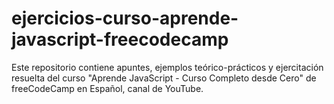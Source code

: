 # ejercicios-curso-aprende-javascript-freecodecamp
Este repositorio contiene apuntes, ejemplos teórico-prácticos y ejercitación resuelta del curso "Aprende JavaScript - Curso Completo desde Cero" de freeCodeCamp en Español, canal de YouTube.
